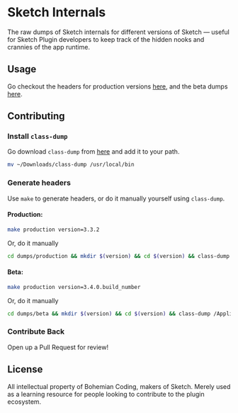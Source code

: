 # Sketch Internals
The raw dumps of Sketch internals for different versions of Sketch — useful for Sketch Plugin developers to keep track of the hidden nooks and crannies of the app runtime.

## Usage
Go checkout the headers for production versions [here](https://github.com/ryngonzalez/Sketch-Internals-Documentation/blob/master/dumps/production), and the beta dumps [here](https://github.com/ryngonzalez/Sketch-Internals-Documentation/blob/master/dumps/beta).

## Contributing

### Install `class-dump`
Go download `class-dump` from [here](http://stevenygard.com/projects/class-dump/) and add it to your path.
```bash
mv ~/Downloads/class-dump /usr/local/bin
```

### Generate headers
Use `make` to generate headers, or do it manually yourself using `class-dump`.

#### Production:
```bash
make production version=3.3.2
```
Or, do it manually
```bash
cd dumps/production && mkdir $(version) && cd $(version) && class-dump /Applications/Sketch.app/Contents/MacOS/Sketch -H
```

#### Beta:
```bash
make production version=3.4.0.build_number
```
Or, do it manually
```bash
cd dumps/beta && mkdir $(version) && cd $(version) && class-dump /Applications/Sketch\ Beta.app/Contents/MacOS/Sketch\ Beta -H
```

### Contribute Back
Open up a Pull Request for review!

## License
All intellectual property of Bohemian Coding, makers of Sketch. Merely used as a learning resource for people looking to contribute to the plugin ecosystem.
